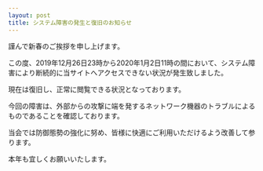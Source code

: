 ```yaml
---
layout: post
title: システム障害の発生と復旧のお知らせ
---
```


謹んで新春のご挨拶を申し上げます。

この度、2019年12月26日23時から2020年1月2日11時の間において、システム障害により断続的に当サイトへアクセスできない状況が発生致しました。

現在は復旧し、正常に閲覧できる状況となっております。

今回の障害は、外部からの攻撃に端を発するネットワーク機器のトラブルによるものであることを確認しております。

当会では防御態勢の強化に努め、皆様に快適にご利用いただけるよう改善して参ります。

本年も宜しくお願いいたします。
